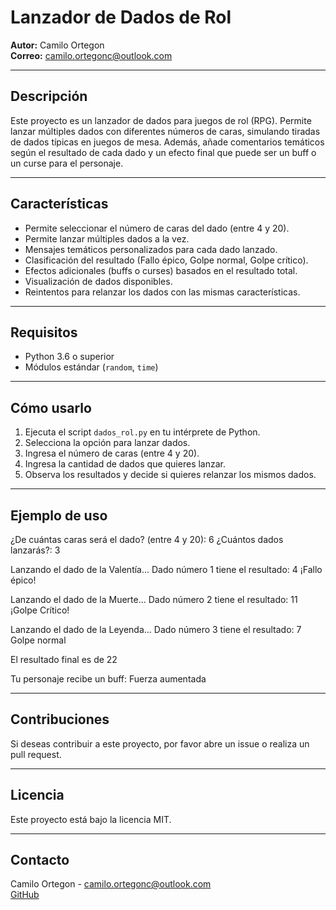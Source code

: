 # Lanzador de Dados de Rol

**Autor:** Camilo Ortegon  
**Correo:** camilo.ortegonc@outlook.com

---

## Descripción

Este proyecto es un lanzador de dados para juegos de rol (RPG). Permite lanzar múltiples dados con diferentes números de caras, simulando tiradas de dados típicas en juegos de mesa. Además, añade comentarios temáticos según el resultado de cada dado y un efecto final que puede ser un buff o un curse para el personaje.

---

## Características

- Permite seleccionar el número de caras del dado (entre 4 y 20).
- Permite lanzar múltiples dados a la vez.
- Mensajes temáticos personalizados para cada dado lanzado.
- Clasificación del resultado (Fallo épico, Golpe normal, Golpe crítico).
- Efectos adicionales (buffs o curses) basados en el resultado total.
- Visualización de dados disponibles.
- Reintentos para relanzar los dados con las mismas características.

---

## Requisitos

- Python 3.6 o superior
- Módulos estándar (`random`, `time`)

---

## Cómo usarlo

1. Ejecuta el script `dados_rol.py` en tu intérprete de Python.
2. Selecciona la opción para lanzar dados.
3. Ingresa el número de caras (entre 4 y 20).
4. Ingresa la cantidad de dados que quieres lanzar.
5. Observa los resultados y decide si quieres relanzar los mismos dados.

---

## Ejemplo de uso
¿De cuántas caras será el dado? (entre 4 y 20): 6
¿Cuántos dados lanzarás?: 3

Lanzando el dado de la Valentía...
Dado número 1 tiene el resultado: 4
¡Fallo épico!

Lanzando el dado de la Muerte...
Dado número 2 tiene el resultado: 11
¡Golpe Crítico!

Lanzando el dado de la Leyenda...
Dado número 3 tiene el resultado: 7
Golpe normal

El resultado final es de 22

Tu personaje recibe un buff: Fuerza aumentada

---

## Contribuciones

Si deseas contribuir a este proyecto, por favor abre un issue o realiza un pull request.

---

## Licencia

Este proyecto está bajo la licencia MIT.

---

## Contacto

Camilo Ortegon - camilo.ortegonc@outlook.com  
[GitHub](https://github.com/coachito/lanzador-de-dados)

